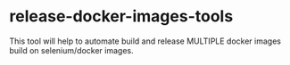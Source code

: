 # release-docker-images-tools
This tool will help to automate build and release MULTIPLE docker images build on selenium/docker images. 

